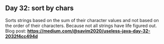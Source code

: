 ## Day 32: sort by chars
Sorts strings based on the sum of their character values and not based on the order of their characters. Because not all strings have life figured out.  
Blog post: **<https://medium.com/@savim2020/useless-java-day-32-2032f4cc494d>**
